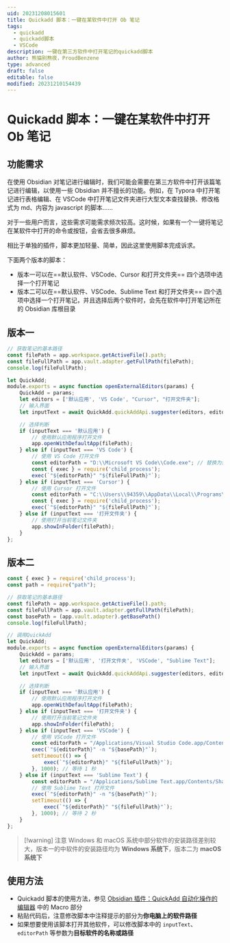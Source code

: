 ```yaml
---
uid: 20231208015601
title: Quickadd 脚本：一键在某软件中打开 Ob 笔记
tags:
  - quickadd
  - quickadd脚本
  - VSCode
description: 一键在第三方软件中打开笔记的quickadd脚本
author: 熊猫别熬夜，ProudBenzene
type: advanced
draft: false
editable: false
modified: 20231210154439
---
```


# Quickadd 脚本：一键在某软件中打开 Ob 笔记

## 功能需求

在使用 Obsidian 对笔记进行编辑时，我们可能会需要在第三方软件中打开该篇笔记进行编辑，以使用一些 Obsidian 并不擅长的功能。例如，在 Typora 中打开笔记进行表格编辑、在 VSCode 中打开笔记文件夹进行大型文本查找替换、修改格式为 md、内容为 javascript 的脚本……

对于一些用户而言，这些需求可能需求频次较高。这时候，如果有一个一键将笔记在某软件中打开的命令或按钮，会省去很多麻烦。

相比于单独的插件，脚本更加轻量、简单，因此这里使用脚本完成诉求。

下面两个版本的脚本：

- 版本一可以在==默认软件、VSCode、Cursor 和打开文件夹== 四个选项中选择一个打开笔记
- 版本二可以在==默认软件、VSCode、Sublime Text 和打开文件夹== 四个选项中选择一个打开笔记，并且选择后两个软件时，会先在软件中打开笔记所在的 Obsidian 库根目录

## 版本一

```js
// 获取笔记的基本路径
const filePath = app.workspace.getActiveFile().path;
const fileFullPath = app.vault.adapter.getFullPath(filePath);
console.log(fileFullPath);

let QuickAdd;
module.exports = async function openExternalEditors(params) {
    QuickAdd = params;
    let editors = ['默认应用', 'VS Code', "Cursor", "打开文件夹"];
    // 输入界面
    let inputText = await QuickAdd.quickAddApi.suggester(editors, editors);

    // 选择判断
    if (inputText === '默认应用') {
        // 使用默认应用程序打开文件
        app.openWithDefaultApp(filePath);
    } else if (inputText === 'VS Code') {
        // 使用 VS Code 打开文件
        const editorPath = "D:\\Microsoft VS Code\\Code.exe"; // 替换为你的 VS Code 安装路径
        const { exec } = require('child_process');
        exec(`"${editorPath}" "${fileFullPath}"`);
    } else if (inputText === 'Cursor') {
        // 使用 Cursor 打开文件
        const editorPath = "C:\\Users\\94359\\AppData\\Local\\Programs\\Cursor\\Cursor.exe"; // 替换为你的 Cursor 安装路径
        const { exec } = require('child_process');
        exec(`"${editorPath}" "${fileFullPath}"`);
    } else if (inputText === '打开文件夹') {
        // 使用打开当前笔记文件夹
        app.showInFolder(filePath);
    }
};


```

## 版本二

```js
const { exec } = require('child_process');
const path = require("path");

// 获取笔记的基本路径
const filePath = app.workspace.getActiveFile().path;
const fileFullPath = app.vault.adapter.getFullPath(filePath);
const basePath = (app.vault.adapter).getBasePath()
console.log(fileFullPath);

// 调用QuickAdd
let QuickAdd;
module.exports = async function openExternalEditors(params) {
    QuickAdd = params;
    let editors = ['默认应用', '打开文件夹', 'VSCode', "Sublime Text"];
    // 输入界面
    let inputText = await QuickAdd.quickAddApi.suggester(editors, editors);

    // 选择判断
    if (inputText === '默认应用') {
        // 使用默认应用程序打开文件
        app.openWithDefaultApp(filePath);
    } else if (inputText === '打开文件夹') {
        // 使用打开当前笔记文件夹
        app.showInFolder(filePath);
    } else if (inputText === 'VSCode') {
        // 使用 VSCode 打开文件
        const editorPath = "/Applications/Visual Studio Code.app/Contents/Resources/app/bin/code"; // 替换为你的 VS Code 安装路径
        exec(`"${editorPath}" -n "${basePath}"`);
        setTimeout(() => {
            exec(`"${editorPath}" "${fileFullPath}"`);
        }, 1000); // 等待 1 秒
    } else if (inputText === 'Sublime Text') {
        const editorPath = "/Applications/Sublime Text.app/Contents/SharedSupport/bin/subl"; // 替换为你的 Cursor 安装路径
        // 使用 Sublime Text 打开文件
        exec(`"${editorPath}" -n "${basePath}"`);
        setTimeout(() => {
            exec(`"${editorPath}" "${fileFullPath}"`);
        }, 1000); // 等待 2 秒
    }
};
```

> [!warning] 注意
> Windows 和 macOS 系统中部分软件的安装路径差别较大，版本一的中软件的安装路径均为 **Windows 系统下**，版本二为 **macOS 系统下**

## 使用方法

- Quickadd 脚本的使用方法，参见 [Obsidian 插件：QuickAdd 自动化操作的编辑器]( https://pkmer.cn/show/20230508001129 ) 中的 Macro 部分
- 粘贴代码后，注意修改脚本中注释提示的部分为**你电脑上的软件路径**
- 如果想要使用该脚本打开其他软件，可以修改脚本中的 `inputText`、`editorPath` 等参数为**目标软件的名称或路径**